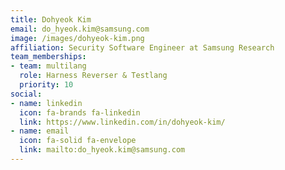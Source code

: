 ```yaml
---
title: Dohyeok Kim
email: do_hyeok.kim@samsung.com
image: /images/dohyeok-kim.png
affiliation: Security Software Engineer at Samsung Research
team_memberships:
- team: multilang
  role: Harness Reverser & Testlang
  priority: 10
social:
- name: linkedin
  icon: fa-brands fa-linkedin
  link: https://www.linkedin.com/in/dohyeok-kim/
- name: email
  icon: fa-solid fa-envelope
  link: mailto:do_hyeok.kim@samsung.com
---
```




